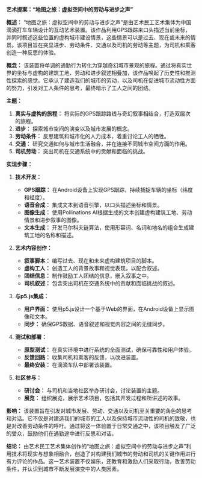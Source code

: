 
**艺术提案：“地图之旅：虚拟空间中的劳动与进步之声”**

**概述：**
“地图之旅：虚拟空间中的劳动与进步之声”是由艺术民工艺术集体为中国滴滴打车车辆设计的互动艺术装置。该作品利用GPS跟踪来口头描述当前坐标，并同时叙述这些位置的虚构城市建设情景，这些情景可以是过去、现在或未来的情景。该项目旨在突显进步、劳动条件、交通以及司机的劳动等主题，为司机和乘客创造一种反思的体验。

**概念：**
该装置将单调的通勤行为转化为穿越奇幻城市景观的旅程。通过将真实世界的坐标与虚构的建筑工地、劳动和进步叙述相叠加，该作品唤起了历史性和推测性探索的感觉。它承认了建造我们的城市的劳动，以及司机在促进城市流动性方面的努力，引发对工人条件的思考，最终暗示了工人之间的团结。

**主题：**
1. **真实与虚构的旅程：** 将实际的GPS跟踪路线与奇幻叙事相结合，打造双层次的旅程。
2. **进步：** 探索城市空间的演变以及城市发展的概念。
3. **劳动条件：** 反思建筑和城市化的人力成本，着重讨论工人的牺牲。
4. **交通：** 研究交通如何与城市生活融合，并在连接不同城市空间方面的作用。
5. **司机劳动：** 突出司机在交通系统中的贡献和面临的挑战。

**实现步骤：**

1. **技术开发：**
   - **GPS跟踪：** 在Android设备上实现GPS跟踪，持续捕捉车辆的坐标（纬度和经度）。
   - **语音合成：** 集成文本到语音引擎，以口头描述坐标和情景。
   - **图像生成：** 使用Pollinations AI根据生成的文本创建虚构建筑工地、劳动情景和进步叙事的图像。
   - **文本生成：** 开发马尔科夫链算法，使用形容词、名词和地名的组合生成建筑工地的名称和描述。

2. **艺术内容创作：**
   - **叙事脚本：** 编写过去、现在和未来虚构建筑项目的脚本。
   - **虚构工人：** 创造工人的背景故事和视觉表现，以配合叙述。
   - **团结信息：** 制作鼓励工人团结的信息，嵌入叙事之中。
   - **司机叙述：** 包含突出司机在交通系统中的贡献和面临挑战的叙述。

3. **与p5.js集成：**
   - **用户界面：** 使用p5.js设计一个基于Web的界面，在Android设备上显示图像和文本。
   - **同步：** 确保GPS数据、语音叙述和视觉内容之间的无缝同步。

4. **测试和部署：**
   - **原型测试：** 在真实环境中进行系统的全面测试，确保可靠性和用户体验。
   - **反馈回路：** 收集司机和乘客的反馈，以改进装置。
   - **最终安装：** 在滴滴车队中部署该装置。

5. **社区参与：**
   - **研讨会：** 与司机和当地社区举办研讨会，讨论装置的主题。
   - **展览：** 组织展览，展示艺术项目，包括其开发过程和所讲述的故事。

**影响：**
该装置旨在引发对城市发展、劳动、交通以及司机至关重要的角色的思考和对话。它不仅是对建造我们的城市的工人以及保持城市流动性的司机的致敬，也是对改善劳动条件的呼吁。通过将这一体验置于日常交通之中，该项目触及了广泛的受众，鼓励他们在通勤途中进行反思和对话。

**结论：**
由艺术民工艺术集体创作的“地图之旅：虚拟空间中的劳动与进步之声”利用技术将现实与想象相融合，创造了对构建我们城市的劳动和司机的关键作用进行有力评论的作品。这一艺术装置不仅娱乐，还教育和激励人们采取行动，改善劳动条件，并认识到城市不断发展演变中的人类因素。
